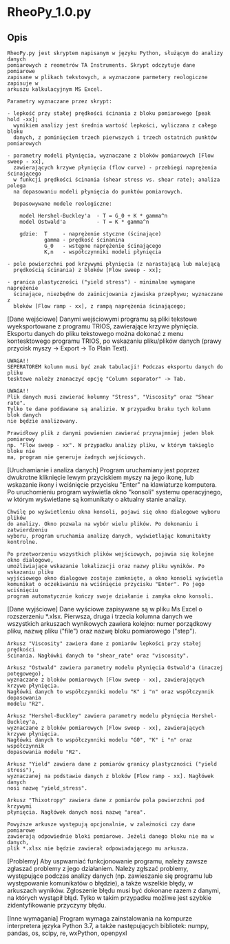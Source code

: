 # RheoPy_1.0.py

## Opis
    RheoPy.py jest skryptem napisanym w języku Python, służącym do analizy danych
    pomiarowych z reometrów TA Instruments. Skrypt odczytuje dane pomiarowe
    zapisane w plikach tekstowych, a wyznaczone parmetery reologiczne zapisuje w
    arkuszu kalkulacyjnym MS Excel.

    Parametry wyznaczane przez skrypt:

    - lepkość przy stałej prędkości ścinania z bloku pomiarowego [peak hold -xx];
      wynikiem analizy jest średnia wartość lepkości, wyliczana z całego bloku
      danych, z pominięciem trzech pierwszych i trzech ostatnich punktów pomiarowych

    - parametry modeli płynięcia, wyznaczane z bloków pomiarowych [Flow sweep - xx],
      zawierających krzywe płynięcia (flow curve) - przebiegi naprężenia ścinającego
      w funkcji prędkości ścinania (shear stress vs. shear rate); analiza polega
      na dopasowaniu modeli płynięcia do punktów pomiarowych.

      Dopasowywane modele reologiczne:

        model Hershel-Buckley'a  - T = G_0 + K * gamma^n
        model Ostwald'a          - T = K * gamma^n

        gdzie:  T     - naprężenie styczne (ścinające)
                gamma - prędkość ścinanina
                G_0   - wstępne naprężenie ścinającego
                K,n   - współczynniki modeli płynięcia

    - pole powierzchni pod krzywymi płynięcia (z narastającą lub malejącą
      prędkością ścinania) z bloków [Flow sweep - xx];

    - granica plastyczności ("yield stress") - minimalne wymagane naprężenie
      ścinające, niezbędne do zainicjowania zjawiska przepływu; wyznaczane z
      bloków [Flow ramp - xx], z rampą naprężenia ścinającego;


[Dane wejściowe]
    Danymi wejściowymi programu są pliki tekstowe wyeksportowane z programu
    TRIOS, zawierające krzywe płynięcia. Eksportu danych do pliku tekstowego można
    dokonać z menu kontesktowego programu TRIOS, po wskazaniu pliku/plików danych
    (prawy przycisk myszy -> Export -> To Plain Text).

    UWAGA!!
    SEPERATOREM kolumn musi być znak tabulacji! Podczas eksportu danych do pliku
    tesktowe należy znanaczyć opcję "Column separator" -> Tab.

    UWAGA!!
    Plik danych musi zawierać kolumny "Stress", "Viscosity" oraz "Shear rate".
    Tylko te dane poddawane są analizie. W przypadku braku tych kolumn blok danych
    nie będzie analizowany.

    Prawidłowy plik z danymi powienien zawierać przynajmniej jeden blok pomiarowy
    np. "Flow sweep - xx". W przypadku analizy pliku, w którym takieglo bloku nie
    ma, program nie generuje żadnych wejściowych.


[Uruchamianie i analiza danych]
    Program uruchamiany jest poprzez dwukrotne kliknięcie lewym przyciskiem myszy
    na jego ikonę, lub wskazanie ikony i wciśnięcie przycisku "Enter" na klawiaturze
    komputera. Po uruchomieniu program wyświetla okno "konsoli" systemu operacyjnego,
    w którym wyświetlane są komunikaty o aktualny stanie analizy.

    Chwilę po wyświetleniu okna konsoli, pojawi się okno dialogowe wyboru plików
    do analizy. Okno pozwala na wybór wielu plików. Po dokonaniu i zatwierdzeniu
    wyboru, program uruchamia analizę danych, wyświetlając komunitakty kontrolne.

    Po przetworzeniu wszystkich plików wejściowych, pojawia się kolejne okno dialogowe,
    umożliwiające wskazanie lokalizacji oraz nazwy pliku wyników. Po wskazaniu pliku
    wyjściowego okno dialogowe zostaje zamknięte, a okno konsoli wyświetla
    komunikat o oczekiwaniu na wciśnięcie przycisku "Enter". Po jego wciśnięciu
    program automatycznie kończy swoje działanie i zamyka okno konsoli.


[Dane wyjściowe]
    Dane wyściowe zapisywane są w pliku Ms Excel o rozszerzeniu *.xlsx. Pierwsza,
    druga i trzecia kolumna danych we wszystkich arkuszach wynikowych zawiera
    kolejno: numer porządkowy pliku, nazwę pliku ("file") oraz nazwę bloku
    pomiarowego ("step").

    Arkusz "Viscosity" zawiera dane z pomiarów lepkości przy stałej prędkości
    ścinania. Nagłówki danych to "shear_rate" oraz "viscosity".

    Arkusz "Ostwald" zawiera parametry modelu płynięcia Ostwald'a (inaczej potęgowego),
    wyznaczane z bloków pomiarowych [Flow sweep - xx], zawierających krzywe płynięcia.
    Nagłówki danych to współczynniki modelu "K" i "n" oraz współczynnik dopasowania
    modelu "R2".

    Arkusz "Hershel-Buckley" zawiera parametry modelu płynięcia Hershel-Buckley'a,
    wyznaczane z bloków pomiarowych [Flow sweep - xx], zawierających krzywe płynięcia.
    Nagłówki danych to współczynniki modelu "G0", "K" i "n" oraz współczynnik
    dopasowania modelu "R2".

    Arkusz "Yield" zawiera dane z pomiarów granicy plastyczności ("yield stress"),
    wyznaczanej na podstawie danych z bloków [Flow ramp - xx]. Nagłówek danych
    nosi nazwę "yield_stress".

    Arkusz "Thixotropy" zawiera dane z pomiarów pola powierzchni pod krzywymi
    płynięcia. Nagłówek danych nosi nazwę "area".

    Powyższe arkusze występują opcjonalnie, w zależności czy dane pomiarowe
    zawierają odpowiednie bloki pomiarowe. Jeżeli danego bloku nie ma w danych,
    plik *.xlsx nie będzie zawierał odpowiadającego mu arkusza.


[Problemy]
    Aby uspwarniać funkcjonowanie programu, należy zawsze zgłaszać problemy z jego
    działaniem. Należy zgłszać problemy, występujące podczas analizy danych
    (np. zawieszanie się programu lub występowanie komunikatów o błędzie), a także
    wszelkie błędy, w arkuszach wyników. Zgłoszenie błędu musi być dokonane
    razem z danymi, na których wystąpił błąd. Tylko w takim przypadku możliwe jest
    szybkie zidentyfikowanie przyczyny błędu.


[Inne wymagania]
    Program wymaga zainstalowania na kompurze interpretera języka Python 3.7, a
    także następujących bibliotek: numpy, pandas, os, scipy, re, wxPython, openpyxl
